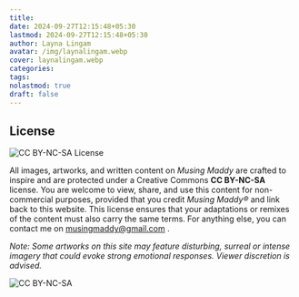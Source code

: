 ```yaml
---
title: 
date: 2024-09-27T12:15:48+05:30
lastmod: 2024-09-27T12:15:48+05:30
author: Layna Lingam
avatar: /img/laynalingam.webp
cover: laynalingam.webp
categories: 
tags: 
nolastmod: true
draft: false
---
```

## **License**  

![CC BY-NC-SA License](https://licensebuttons.net/l/by-nc-sa/4.0/88x31.png)

All images, artworks, and written content on *Musing Maddy* are crafted to inspire and are protected under a Creative Commons **CC BY-NC-SA** license. You are welcome to view, share, and use this content for non-commercial purposes, provided that you credit *Musing Maddy®* and link back to this website. This license ensures that your adaptations or remixes of the content must also carry the same terms. For anything else, you can contact me on musingmaddy@gmail.com .

*Note: Some artworks on this site may feature disturbing, surreal or intense imagery that could evoke strong emotional responses. Viewer discretion is advised.*

![CC BY-NC-SA](https://mirrors.creativecommons.org/presskit/buttons/88x31/png/by-nc-sa.png)


